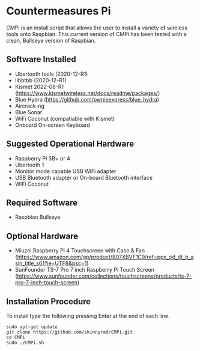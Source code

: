 # Countermeasures Pi

CMPi is an install script that allows the user to install a variety of wireless tools onto Raspbian. This current version of CMPi has been tested with a clean, Bullseye version of Raspbian.

## Software Installed
- Ubertooth tools (2020-12-R1)
- libbtbb (2020-12-R1)
- Kismet 2022-08-R1 (https://www.kismetwireless.net/docs/readme/packages/)
- Blue Hydra (https://github.com/pwnieexpress/blue_hydra)
- Aircrack-ng
- Blue Sonar
- WiFi Coconut (compatiable with Kismet)
- Onboard On-screen Keyboard

## Suggested Operational Hardware
- Raspberry Pi 3B+ or 4
- Ubertooth 1
- Monitor mode capable USB WiFi adapter
- USB Bluetooth adapter or On-board Bluetooth interface
- WiFi Coconut

## Required Software
- Raspbian Bullseye

## Optional Hardware
- Miuzei Raspberry Pi 4 Touchscreen with Case & Fan (https://www.amazon.com/gp/product/B07XBVF1C9/ref=ppx_od_dt_b_asin_title_s01?ie=UTF8&psc=1)
- SunFounder TS-7 Pro 7 inch Raspberry Pi Touch Screen (https://www.sunfounder.com/collections/touchscreens/products/ts-7-pro-7-inch-touch-screen)

## Installation Procedure
To install type the following pressing Enter at the end of each line.

```
sudo apt-get update
git clone https://github.com/skinnyrad/CMPi.git
cd CMPi
sudo ./CMPi.sh
```
